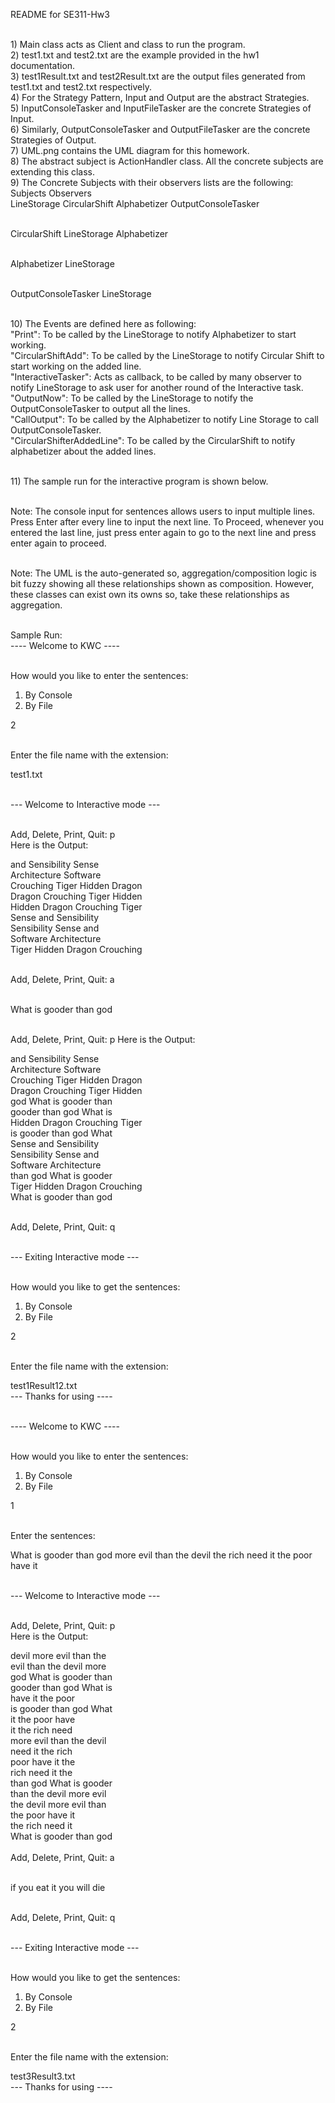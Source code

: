 README for SE311-Hw3

<br/>1) Main class acts as Client and class to run the program.
<br/>2) test1.txt and test2.txt are the example provided in the hw1 documentation.
<br/>3) test1Result.txt and test2Result.txt are the output files generated from test1.txt
and test2.txt respectively.
<br/>4) For the Strategy Pattern, Input and Output are the abstract Strategies.
<br/>5) InputConsoleTasker and InputFileTasker are the concrete Strategies of Input.
<br/>6) Similarly, OutputConsoleTasker and OutputFileTasker are the concrete Strategies of Output.
<br/>7) UML.png contains the UML diagram for this homework.
<br/>8) The abstract subject is ActionHandler class. All the concrete subjects are extending this class.
<br/>9) The Concrete Subjects with their observers lists are the following:
<br/>    Subjects            Observers
<br/>    LineStorage         CircularShift
                        Alphabetizer
                        OutputConsoleTasker

<br/>    CircularShift       LineStorage
                        Alphabetizer

<br/>    Alphabetizer        LineStorage

<br/>    OutputConsoleTasker LineStorage

<br/>10) The Events are defined here as following:
<br/>    "Print": To be called by the LineStorage to notify Alphabetizer to start working.
<br/>    "CircularShiftAdd": To be called by the LineStorage to notify Circular Shift to start working on the added line.
<br/>    "InteractiveTasker": Acts as callback, to be called by many observer to notify LineStorage
                            to ask user for another round of the Interactive task.
<br/>    "OutputNow": To be called by the LineStorage to notify the OutputConsoleTasker to output all the lines.
<br/>    "CallOutput": To be called by the Alphabetizer to notify Line Storage to call OutputConsoleTasker.
<br/>    "CircularShifterAddedLine": To be called by the CircularShift to notify alphabetizer about the added lines.

<br/>11) The sample run for the interactive program is shown below.

<br/>Note: The console input for sentences allows users to input multiple lines. Press Enter after
every line to input the next line. To Proceed, whenever you entered the last line, just press 
enter again to go to the next line and press enter again to proceed. 

<br/>Note: The UML is the auto-generated so, aggregation/composition logic is bit fuzzy showing all
these relationships shown as composition. However, these classes can exist own its owns so, 
take these relationships as aggregation.

<br/>Sample Run:
<br/>---- Welcome to KWC ----

<br/>How would you like to enter the sentences:

1) By Console
2) By File

2

<br/>Enter the file name with the extension:

test1.txt

<br/>--- Welcome to Interactive mode ---


<br/>Add, Delete, Print, Quit:
p
<br/>Here is the Output:

and Sensibility Sense<br/>
Architecture Software<br/>
Crouching Tiger Hidden Dragon<br/>
Dragon Crouching Tiger Hidden<br/>
Hidden Dragon Crouching Tiger<br/>
Sense and Sensibility<br/>
Sensibility Sense and<br/>
Software Architecture<br/>
Tiger Hidden Dragon Crouching<br/>

<br/>Add, Delete, Print, Quit:
a
>
<br/>What is gooder than god

<br/>Add, Delete, Print, Quit:
p
Here is the Output:

and Sensibility Sense<br/>
Architecture Software<br/>
Crouching Tiger Hidden Dragon<br/>
Dragon Crouching Tiger Hidden<br/>
god What is gooder than<br/>
gooder than god What is<br/>
Hidden Dragon Crouching Tiger<br/>
is gooder than god What<br/>
Sense and Sensibility<br/>
Sensibility Sense and<br/>
Software Architecture<br/>
than god What is gooder<br/>
Tiger Hidden Dragon Crouching<br/>
What is gooder than god<br/>

<br/>Add, Delete, Print, Quit:
q

<br/>--- Exiting Interactive mode ---

<br/>How would you like to get the sentences:

1) By Console
2) By File

2

<br/>Enter the file name with the extension:

test1Result12.txt
<br/>--- Thanks for using ----

<br/>---- Welcome to KWC ----

<br/>How would you like to enter the sentences:

1) By Console
2) By File

1

<br/>Enter the sentences:

What is gooder than god
more evil than the devil
the rich need it
the poor have it


<br/>--- Welcome to Interactive mode ---


<br/>Add, Delete, Print, Quit:
p
<br/>Here is the Output:

devil more evil than the<br/>
evil than the devil more<br/>
god What is gooder than<br/>
gooder than god What is<br/>
have it the poor<br/>
is gooder than god What<br/>
it the poor have<br/>
it the rich need<br/>
more evil than the devil<br/>
need it the rich<br/>
poor have it the<br/>
rich need it the<br/>
than god What is gooder<br/>
than the devil more evil<br/>
the devil more evil than<br/>
the poor have it<br/>
the rich need it<br/>
What is gooder than god<br/>
<br/>
Add, Delete, Print, Quit:
a
>
<br/>if you eat it you will die

<br/>Add, Delete, Print, Quit:
q

<br/>--- Exiting Interactive mode ---

<br/>How would you like to get the sentences:

1) By Console
2) By File

2

<br/>Enter the file name with the extension:

test3Result3.txt
<br/>--- Thanks for using ----